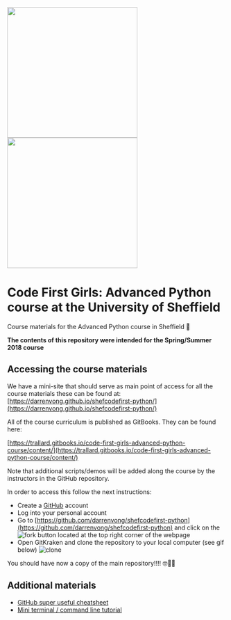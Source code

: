 <img src='./assets/CFG-logo.png' width='300px'>
<img src='./assets/sheffield.png' width='300px'>



# Code First Girls: Advanced Python course at the University of Sheffield

Course materials for the Advanced Python course in Sheffield 🤖

**The contents of this repository were intended for the Spring/Summer 2018 course**

## Accessing the course materials
We have a mini-site that should serve as main point of access for all the course materials
these can be found at:
[https://darrenvong.github.io/shefcodefirst-python/](https://darrenvong.github.io/shefcodefirst-python/)

All of the course curriculum is published as GitBooks. They can be found here:

[https://trallard.gitbooks.io/code-first-girls-advanced-python-course/content/](https://trallard.gitbooks.io/code-first-girls-advanced-python-course/content/)

Note that additional scripts/demos will be added along the course by the instructors in the
GitHub repository.

In order to access this follow the next instructions:

- Create a [GitHub](https://github.com) account
- Log into your personal account
- Go to [https://github.com/darrenvong/shefcodefirst-python](https://github.com/darrenvong/shefcodefirst-python) and click on the ![fork](./assets/Fork.gif) button located at the top right corner of the webpage
- Open GitKraken and clone the repository to your local computer (see gif below)
![clone](./assets/clone_gitkraken.gif)

You should have now a copy of the main repository!!!! 🤓🎉🎈


## Additional materials
- [GitHub super useful cheatsheet](https://services.github.com/on-demand/downloads/github-git-cheat-sheet.pdf)
- [Mini terminal / command line tutorial](./terminal.md)
